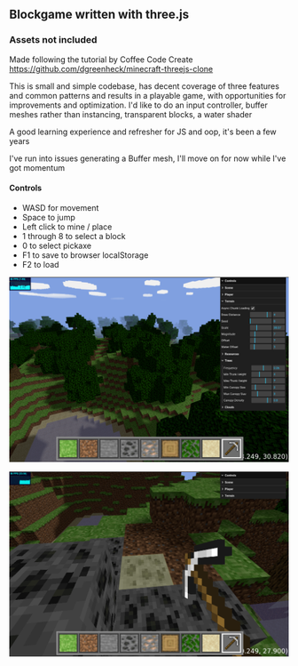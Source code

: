 ## Blockgame written with three.js 

### Assets not included 

Made following the tutorial by Coffee Code Create https://github.com/dgreenheck/minecraft-threejs-clone

This is small and simple codebase, has decent coverage of three features and common patterns and results in a playable game, with opportunities for improvements and optimization. I'd like to do an input controller, buffer meshes rather than instancing, transparent blocks, a water shader 

A good learning experience and refresher for JS and oop, it's been a few years 

I've run into issues generating a Buffer mesh, I'll move on for now while I've got momentum 

#### Controls 

- WASD for movement
- Space to jump
- Left click to mine / place 
- 1 through 8 to select a block
- 0 to select pickaxe 
- F1 to save to browser localStorage 
- F2 to load 

![Overview and Settings](./screenshots/orbit_camera.png)

![In Game](./screenshots/first_person.png)